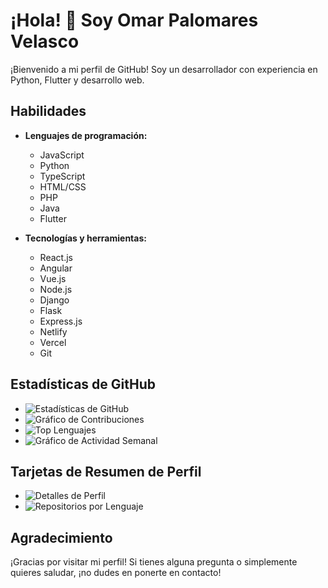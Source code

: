 # ¡Hola! 👋 Soy Omar Palomares Velasco

¡Bienvenido a mi perfil de GitHub! Soy un desarrollador con experiencia en Python, Flutter y desarrollo web.

## Habilidades

- **Lenguajes de programación:**
  - JavaScript
  - Python
  - TypeScript
  - HTML/CSS
  - PHP
  - Java
  - Flutter

- **Tecnologías y herramientas:**
  - React.js
  - Angular
  - Vue.js
  - Node.js
  - Django
  - Flask
  - Express.js
  - Netlify
  - Vercel
  - Git

## Estadísticas de GitHub

- ![Estadísticas de GitHub](https://github-readme-stats.vercel.app/api?username=omarPVP123131&show_icons=true&count_private=true)
- ![Gráfico de Contribuciones](https://github-readme-streak-stats.herokuapp.com/?user=omarPVP123131)
- ![Top Lenguajes](https://github-readme-stats.vercel.app/api/top-langs/?username=omarPVP123131)
- ![Gráfico de Actividad Semanal](https://github-readme-stats.vercel.app/api/wakatime?username=omarPVP123131)

## Tarjetas de Resumen de Perfil

- ![Detalles de Perfil](https://github-profile-summary-cards.vercel.app/api/cards/profile-details?username=omarPVP123131&theme=dracula)
- ![Repositorios por Lenguaje](https://github-profile-summary-cards.vercel.app/api/cards/repos-per-language?username=omarPVP123131&theme=dracula)

## Agradecimiento

¡Gracias por visitar mi perfil! Si tienes alguna pregunta o simplemente quieres saludar, ¡no dudes en ponerte en contacto!

